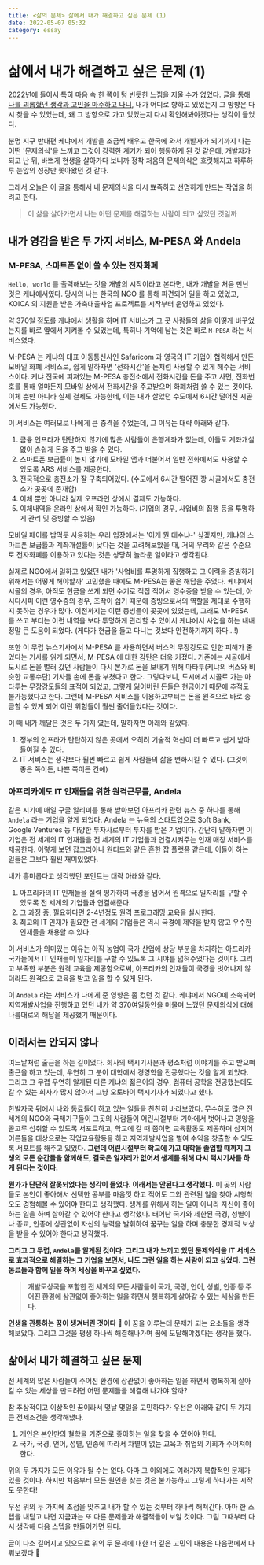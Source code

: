 ```yaml
---
title: <삶의 문제> 삶에서 내가 해결하고 싶은 문제 (1)
date: 2022-05-07 05:32
category: essay
---
```


# 삶에서 내가 해결하고 싶은 문제 (1)

2022년에 들어서 특히 마음 속 한 쪽이 텅 빈듯한 느낌을 지울 수가 없었다. [글을 통해 나를 괴롭혔던 생각과 고민을 마주하고 나니](probleminlife-01.md), 내가 어디로 향하고 있었는지 그 방향은 다시 찾을 수 있었는데, 왜 그 방향으로 가고 있었는지 다시 확인해봐야겠다는 생각이 들었다.

분명 지구 반대편 케냐에서 개발을 조금씩 배우고 한국에 와서 개발자가 되기까지 나는 어떤 '문제의식'을 느끼고 그것이 강력한 계기가 되어 행동하게 된 것 같은데, 개발자가 되고 난 뒤, 바쁘게 현생을 살아가다 보니까 정착 처음의 문제의식은 흐릿해지고 하루하루 눈앞의 성장만 쫓아왔던 것 같다.

그래서 오늘은 이 글을 통해서 내 문제의식을 다시 뾰족하고 선명하게 만드는 작업을 하려고 한다.

> 이 삶을 살아가면서 나는 어떤 문제를 해결하는 사람이 되고 싶었던 것일까



## 내가 영감을 받은 두 가지 서비스, M-PESA 와 Andela

### M-PESA, 스마트폰 없이 쓸 수 있는 전자화폐

`Hello, world` 를 출력해보는 것을 개발의 시작이라고 본다면, 내가 개발을 처음 만난 것은 케냐에서였다. 당시의 나는 한국의 NGO 를 통해 파견되어 일을 하고 있었고, KOICA 의 지원을 받은 가축대출사업 프로젝트를 시작부터 운영하고 있었다.

약 370일 정도를 케냐에서 생활을 하며 IT 서비스가 그 곳 사람들의 삶을 어떻게 바꾸었는지를 바로 옆에서 지켜볼 수 있었는데, 특히나 기억에 남는 것은 바로 `M-PESA` 라는 서비스였다.

M-PESA 는 케냐의 대표 이동통신사인 Safaricom 과 영국의 IT 기업이 협력해서 만든 모바일 화폐 서비스로, 쉽게 말하자면 '전화시간'을 돈처럼 사용할 수 있게 해주는 서비스이다. 케냐 전국에 퍼져있는 M-PESA 충전소에서 전화시간을 돈을 주고 사면, 전화번호를 통해 얼마든지 모바일 상에서 전화시간을 주고받으며 화폐처럼 쓸 수 있는 것이다. 이체 뿐만 아니라 실제 결제도 가능한데, 이는 내가 살았던 수도에서 6시간 떨어진 시골에서도 가능했다.

이 서비스는 여러모로 나에게 큰 충격을 주었는데, 그 이유는 대략 아래와 같다.

1. 금융 인프라가 탄탄하지 않기에 많은 사람들이 은행계좌가 없는데, 이들도 계좌개설없이 손쉽게 돈을 주고 받을 수 있다.
2. 스마트폰 보급률이 높지 않기에 모바일 앱과 더불어서 일반 전화에서도 사용할 수 있도록 ARS 서비스를 제공한다.
3. 전국적으로 충전소가 잘 구축되어있다. (수도에서 6시간 떨어진 깡 시골에서도 충전소가 곳곳에 존재함)
4. 이체 뿐만 아니라 실제 오프라인 상에서 결제도 가능하다.
5. 이체내역을 온라인 상에서 확인 가능하다. (기업의 경우, 사업비의 집행 등을 투명하게 관리 및 증빙할 수 있음)

모바일 페이를 밥먹듯 사용하는 우리 입장에서는 '이게 뭔 대수냐-' 싶겠지만, 케냐의 스마트폰 보급률과 계좌개설률이 낮다는 것을 고려해보았을 때, 거의 우리와 같은 수준으로 전자화폐를 이용하고 있다는 것은 상당히 놀라운 일이라고 생각된다.

실제로 NGO에서 일하고 있었던 내가 '사업비를 투명하게 집행하고 그 이력을 증빙하기 위해서는 어떻게 해야할까' 고민했을 때에도 M-PESA는 좋은 해답을 주었다. 케냐에서 시골의 경우, 아직도 현금을 쓰게 되면 수기로 직접 적어서 영수증을 받을 수 있는데, 아시다시피 이런 영수증의 경우, 조작이 쉽기 때문에 증빙으로서의 역할을 제대로 수행하지 못하는 경우가 많다. 이전까지는 이런 증빙들이 곳곳에 있었는데, 그래도 M-PESA 를 쓰고 부터는 이런 내역을 보다 투명하게 관리할 수 있어서 케냐에서 사업을 하는 내내 정말 큰 도움이 되었다. (게다가 현금을 들고 다니는 것보다 안전하기까지 하다...!)

또한 이 무렵 뉴스기사에서 M-PESA 를 사용하면서 버스의 무장강도로 인한 피해가 줄었다는 기사를 읽게 되면서, M-PESA 에 대한 감탄은 더욱 커졌다. 기존에는 시골에서 도시로 돈을 벌러 갔던 사람들이 다시 본가로 돈을 보내기 위해 마타투(케냐의 버스와 비슷한 교통수단) 기사들 손에 돈을 부쳤다고 한다. 그렇다보니, 도시에서 시골로 가는 마타투는 무장강도들의 표적이 되었고, 그렇게 잃어버린 돈들은 현금이기 때문에 추적도 불가능했다고 한다. 그런데 M-PESA 서비스를 이용하고부터는 돈을 원격으로 바로 송금할 수 있게 되어 이런 위험들이 훨씬 줄어들었다는 것이다.

이 때 내가 깨달은 것은 두 가지 였는데, 말하자면 아래와 같았다.

1. 정부의 인프라가 탄탄하지 않은 곳에서 오히려 기술적 혁신이 더 빠르고 쉽게 받아들여질 수 있다.
2. IT 서비스는 생각보다 훨씬 빠르고 쉽게 사람들의 삶을 변화시킬 수 있다. (그것이 좋은 쪽이든, 나쁜 쪽이든 간에)



### 아프리카에도 IT 인재들을 위한 원격근무를, Andela

같은 시기에 매일 구글 알리미를 통해 받아보던 아프리카 관련 뉴스 중 하나를 통해 `Andela` 라는 기업을 알게 되었다. Andela 는 뉴욕의 스타트업으로 Soft Bank, Google Ventures 등 다양한 투자사로부터 투자를 받은 기업이다. 간단히 말하자면 이 기업은 전 세계의 IT 인재들을 전 세계의 IT 기업들과 연결시켜주는 인재 매칭 서비스를 제공한다. 이렇게 보면 잡코리아나 원티드와 같은 흔한 잡 플랫폼 같은데, 이들이 하는 일들은 그보다 훨씬 재미있었다.

내가 흥미롭다고 생각했던 포인트는 대략 아래와 같다.

1. 아프리카의 IT 인재들을 실력 평가하여 국경을 넘어서 원격으로 일자리를 구할 수 있도록 전 세계의 기업들과 연결해준다.
2. 그 과정 중, 필요하다면 2-4년정도 원격 프로그래밍 교육을 실시한다.
3. 최고의 IT 인재가 필요한 전 세계의 기업들은 역시 국경에 제약을 받지 않고 우수한 인재들을 채용할 수 있다.

이 서비스가 의미있는 이유는 아직 농업이 국가 산업에 상당 부분을 차지하는 아프리카 국가들에서 IT 인재들이 일자리를 구할 수 있도록 그 시야를 넓혀주었다는 것이다. 그리고 부족한 부분은 원격 교육을 제공함으로써, 아프리카의 인재들이 국경을 벗어나지 않더라도 원격으로 교육을 받고 일을 할 수 있게 된다.

이 `Andela` 라는 서비스가 나에게 준 영향은 좀 컸던 것 같다. 케냐에서 NGO에 소속되어 지역개발사업을 진행하고 있던 내가 약 370여일동안을 머물며 느꼈던 문제의식에 대해 나름대로의 해답을 제공했기 때문이다.



## 이래서는 안되지 않나

여느날처럼 출근을 하는 길이었다. 회사의 택시기사분과 평소처럼 이야기를 주고 받으며 출근을 하고 있는데, 우연히 그 분이 대학에서 경영학을 전공했다는 것을 알게 되었다. 그리고 그 무렵 우연히 알게된 다른 케냐의 젊은이의 경우, 컴퓨터 공학을 전공했는데도 갈 수 있는 회사가 많지 않아서 그냥 오토바이 택시기사가 되었다고 했다.

한발자국 뒤에서 나와 동료들이 하고 있는 일들을 찬찬히 바라보았다. 무수히도 많은 전세계의 NGO와 국제기구들이 그곳의 사람들이 어린시절부터 기아에서 벗어나고 영양을 골고루 섭취할 수 있도록 서포트하고, 학교에 갈 때 쯤이면 교육활동도 제공하며 심지어 어른들을 대상으로는 직업교육활동을 하고 지역개발사업을 벌여 수익을 창출할 수 있도록 서포트를 해주고 있었다. **그런데 어린시절부터 학교에 가고 대학을 졸업할 때까지 그 생의 모든 순간들을 함께해도, 결국은 일자리가 없어서 생계를 위해 다시 택시기사를 하게 된다는 것이다.**

**뭔가가 단단히 잘못되었다는 생각이 들었다. 이래서는 안된다고 생각했다.** 이 곳의 사람들도 본인이 좋아해서 선택한 공부를 마음껏 하고 적어도 그와 관련된 일을 찾아 시행착오도 경험해볼 수 있어야 한다고 생각했다. 생계를 위해서 하는 일이 아니라 자신이 좋아하는 일을 하며 살아갈 수 있어야 한다고 생각했다. 태어난 국가와 제한된 국경, 성별이나 종교, 인종에 상관없이 자신의 능력을 발휘하여 꿈꾸는 일을 하며 충분한 경제적 보상을 받을 수 있어야 한다고 생각했다.

**그리고 그 무렵, `Andela`를 알게된 것이다. 그리고 내가 느끼고 있던 문제의식을 IT 서비스로 효과적으로 해결하는 그 기업을 보면서, 나도 그런 일을 하는 사람이 되고 싶었다. 그런 동료들과 함께 일을 하며 세상을 바꾸고 싶었다.**

> **개발도상국을 포함한 전 세계의 모든 사람들이 국가, 국경, 언어, 성별, 인종 등 주어진 환경에 상관없이 좋아하는 일을 하면서 행복하게 살아갈 수 있는 세상을 만든다.**

**인생을 관통하는 꿈이 생겨버린 것이다 🤗** 이 꿈을 이루는데 문제가 되는 요소들을 생각해보았다. 그리고 그것을 평생 하나씩 해결해나가며 꿈에 도달해야겠다는 생각을 했다.



## 삶에서 내가 해결하고 싶은 문제

전 세계의 많은 사람들이 주어진 환경에 상관없이 좋아하는 일을 하면서 행복하게 살아갈 수 있는 세상을 만드려면 어떤 문제들을 해결해 나가야 할까?

참 추상적이고 이상적인 꿈이라서 몇날 몇일을 고민하다가 우선은 아래와 같이 두 가지 큰 전제조건을 생각해냈다.

1. 개인은 본인만의 철학을 기준으로 좋아하는 일을 찾을 수 있어야 한다.
2. 국가, 국경, 언어, 성별, 인종에 따라서 차별이 없는 교육과 취업의 기회가 주어져야 한다.

위의 두 가지가 모든 이유가 될 수는 없다. 아마 그 이외에도 여러가지 복합적인 문제가 있을 것이다. 하지만 처음부터 모든 원인을 찾는 것은 불가능하고 그렇게 하다가는 시작도 못한다!

우선 위의 두 가지에 초점을 맞추고 내가 할 수 있는 것부터 하나씩 해쳐간다. 아마 한 스텝을 내딛고 나면 지금과는 또 다른 문제들과 해결책들이 보일 것이다. 그럼 그때부터 다시 생각해 다음 스텝을 만들어가면 된다.

글이 다소 길어지고 있으므로 위의 두 문제에 대한 더 깊은 고민의 내용은 다음편에서 다뤄보겠다 🙂
